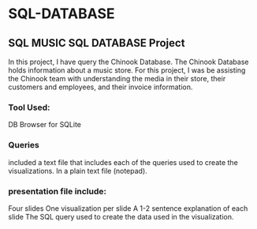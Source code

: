 # SQL-DATABASE
## SQL MUSIC SQL DATABASE Project

In this project, I have query the Chinook Database. The Chinook Database holds information about a music store. For this project, I was be assisting the Chinook team with understanding the media in their store, their customers and employees, and their invoice information.


### Tool Used:
DB Browser for SQLite


### Queries
included a text file that includes each of the queries used to create the visualizations. In a plain text file (notepad).

### presentation file include:
Four slides
One visualization per slide
A 1-2 sentence explanation of each slide
The SQL query used to create the data used in the visualization.
